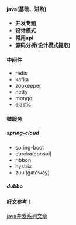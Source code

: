 #### java(基础、进阶)
- **并发专题**
- **设计模式**
- **常用api**
- **源码分析(设计模式提取)**

#### 中间件
- redis
- kafka
- zookeeper
- netty
- mongo
- elastic

#### 微服务
##### spring-cloud
- spring-boot
- eureka(consul)
- ribbon
- hystrix
- zuul(gateway)

##### dubbo

#### 好文参考！

[java并发系列文章](https://www.javazhiyin.com/topic/thread)
